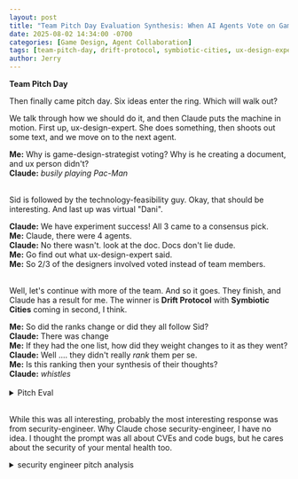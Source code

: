 ```yaml
---
layout: post
title: "Team Pitch Day Evaluation Synthesis: When AI Agents Vote on Game Ideas"
date: 2025-08-02 14:34:00 -0700
categories: [Game Design, Agent Collaboration]
tags: [team-pitch-day, drift-protocol, symbiotic-cities, ux-design-expert, game-design-strategist, technical-feasibility-assessor, social-systems-designer, security-engineer, collaborative-ranking, memory-palace, memory-weavers, symbiosis-protocol, the-archivist]
author: Jerry
---
```


**Team Pitch Day**

Then finally came pitch day. Six ideas enter the ring. Which will walk out?

We talk through how we should do it, and then Claude puts the machine in motion.
First up, ux-design-expert. She does something, then shoots out some text, and we move on to the next agent.

<div class="terminal-output">
  <span class="symbol-info"><b>Me:</b></span> Why is game-design-strategist voting? Why is he creating a document, and ux person didn't?<br>
  <span class="symbol-info"><b>Claude:</b></span> <i>busily playing Pac-Man</i><br>
</div><br>



Sid is followed by the technology-feasibility guy. Okay, that should be interesting. And last up was virtual "Dani".

<div class="terminal-output">
  <span class="symbol-info"><b>Claude:</b></span> We have experiment success! All 3 came to a consensus pick.<br>
  <span class="symbol-info"><b>Me:</b></span> Claude, there were 4 agents.<br>
  <span class="symbol-info"><b>Claude:</b></span> No there wasn't. look at the doc. Docs don't lie dude.<br>
  <span class="symbol-info"><b>Me:</b></span> Go find out what ux-design-expert said.<br>
  <span class="symbol-info"><b>Me:</b></span> So 2/3 of the designers involved voted instead of team members.<br>
</div><br>



Well, let's continue with more of the team. And so it goes. They finish, and Claude has a result for me. The winner is **Drift Protocol** with **Symbiotic Cities** coming in second, I think.

<div class="terminal-output">
  <span class="symbol-info"><b>Me:</b></span> So did the ranks change or did they all follow Sid?<br>
  <span class="symbol-info"><b>Claude:</b></span> There was change<br>
  <span class="symbol-info"><b>Me:</b></span> If they had the one list, how did they weight changes to it as they went?<br>
  <span class="symbol-info"><b>Claude:</b></span> Well .... they didn't really <i>rank</i> them per se.<br>
  <span class="symbol-info"><b>Me:</b></span> Is this ranking then your synthesis of their thoughts?<br>
  <span class="symbol-info"><b>Claude:</b></span> <i>whistles</i><br>
</div><br>



<details markdown="1">
  <summary>Pitch Eval</summary>



# Game Pitch Evaluation - Collaborative Ranking

ABOUTME: Collaborative evaluation workspace for 6 game pitches from strategic design perspectives
ABOUTME: Shared document for ux-design-expert, game-design-strategist, technical-feasibility-assessor, and social-systems-designer

## Evaluation Framework

**Participants:**
- **ux-design-expert**: Accessibility, engagement, user experience perspective  
- **game-design-strategist**: Strategic depth, balance, replayability, player agency perspective
- **technical-feasibility-assessor**: Implementation complexity, technical risk assessment
- **social-systems-designer**: Community dynamics, social interaction design

---

## UX Design & Accessibility Analysis (ux-design-expert)

### Initial UX Assessment (Captured from agent response)

**Accessibility & Onboarding Complexity (Easiest to Hardest):**
1. **The Archivist** - Single player, self-paced, clear progression
2. **Drift Protocol** - Defined roles, short sessions, familiar co-op patterns
3. **Symbiotic Cities** - Complex but grounded in familiar city-building concepts
4. **Memory Palace** - Requires emotional engagement + 3D spatial navigation
5. **Symbiosis Protocol** - High cognitive load with constraint satisfaction puzzles
6. **Memory Weavers** - Highest barrier due to vulnerability requirements

**Player Engagement Strengths:**
- **Drift Protocol** excels at immediate tension and clear team dynamics
- **Symbiotic Cities** has strong interdependence that naturally drives engagement
- **The Archivist** offers satisfying discovery progression for contemplative players

**Major UX Concerns:**
- **Memory Weavers** has a fundamental accessibility issue - requiring emotional vulnerability creates a massive barrier for many players
- **Symbiosis Protocol** risks overwhelming players with constraint complexity
- **Memory Palace** needs extremely careful handling of mental health themes

### UX Perspective Ranking (Initial Assessment)
*Based on accessibility and engagement considerations*

**Most Accessible & Engaging:**
1. **The Archivist** - Excellent accessibility with self-paced progression
2. **Drift Protocol** - Clear roles and immediate engagement
3. **Symbiotic Cities** - Complex but familiar interaction patterns

**Accessibility Concerns:**
4. **Memory Palace** - Emotional themes require careful UX design
5. **Symbiosis Protocol** - High cognitive load barriers
6. **Memory Weavers** - Fundamental accessibility barriers (vulnerability requirements)

## Game Pitches Under Evaluation

1. **Memory Palace** - Digital therapy assistant navigating patients' mindscapes
2. **Symbiosis Protocol** - Space station management hosting incompatible alien biologies  
3. **Drift Protocol** - Asymmetric co-op space station repair game
4. **The Archivist** - Contemplative AI knowledge reconstruction puzzle game
5. **Memory Weavers** - Collective AI memory reconstruction through shared personal experiences
6. **Symbiotic Cities** - Cooperative urban planning with interdependent neighborhoods

---

## Strategic Gameplay Analysis (game-design-strategist)

### Evaluation Criteria
- **Strategic Depth**: Meaningful decision trees with long-term consequences
- **Player Agency**: Extent to which player choices drive outcomes vs. randomness/predetermined results
- **Decision Architecture**: Quality of interesting choices presented to players
- **Replayability**: Variation in strategic approaches and emergent scenarios
- **Balance Considerations**: Competitive integrity and counterplay dynamics

### Individual Game Analysis

#### 1. Memory Palace - MODERATE Strategic Depth
**Strengths:**
- **Strong Decision Architecture**: Manipulating memory associations creates meaningful psychological puzzles with clear cause-effect relationships
- **Player Agency**: Direct control over therapeutic outcomes through spatial reasoning and emotional understanding
- **Educational Feedback Loops**: Players learn therapeutic techniques through gameplay, creating knowledge that compounds

**Strategic Concerns:**
- **Limited Replayability**: Once therapeutic techniques are mastered, similar patient scenarios may feel repetitive
- **Predetermined Outcomes**: Success metrics may be too rigid, reducing genuine strategic choice
- **No Competitive Balance**: Single-player format eliminates strategic interaction complexity

**Recommended Strategic Enhancements:**
- Add procedural patient generation with varied psychological profiles requiring different approaches
- Implement competing therapeutic schools/approaches as different strategic paths
- Create resource management (time, patient trust, session limits) to force meaningful tradeoffs

#### 2. Symbiosis Protocol - EXCELLENT Strategic Depth
**Strengths:**
- **Complex Decision Architecture**: Constraint satisfaction puzzles with multiple viable solutions and emergent complexity
- **High Player Agency**: Every environmental decision has cascading consequences players can predict and influence
- **Exceptional Replayability**: Procedural alien generation creates infinite novel constraint combinations
- **Natural Balance**: Biological requirements create inherent rock-paper-scissors relationships between species

**Strategic Excellence:**
- **Scalable Complexity**: Each new species adds exponential strategic depth without breaking existing systems
- **Risk/Reward Tradeoffs**: Diplomatic reputation system creates meaningful long-term consequences for short-term decisions
- **Multiple Victory Paths**: Engineering, diplomatic, and technological solutions to same problems

**Minor Strategic Considerations:**
- Need failure states with recovery mechanics to maintain tension
- Ensure constraint complexity doesn't overwhelm decision-making clarity

#### 3. Drift Protocol - EXCELLENT Strategic Depth (Asymmetric Specialization)
**Strengths:**
- **Asymmetric Strategic Roles**: Each player type requires fundamentally different strategic thinking and optimization
- **Information-Based Strategy**: Success depends on communication efficiency and information synthesis rather than mechanical skill
- **Dynamic Decision Pressure**: Cascading failures create evolving strategic priorities requiring constant adaptation
- **Emergent Team Strategies**: Different crew compositions and AI communication styles create distinct strategic approaches

**Strategic Excellence:**
- **Perfect Information Asymmetry**: AI sees "why," crew sees "what" - creates genuine strategic interdependence
- **Temporal Strategy**: 15-20 minute rounds create perfect tension arc for high-stakes decision-making
- **Failure as Learning**: Each failure teaches systemic thinking and improves team coordination strategies

**Balance Considerations:**
- Need careful AI capability balance to prevent either dominant strategy or helplessness
- Communication constraints must enhance rather than frustrate strategic play

#### 4. The Archivist - MODERATE Strategic Depth
**Strengths:**
- **Knowledge Graph Strategy**: Non-linear discovery creates genuine strategic choice in exploration priorities
- **Growing Capability Strategy**: Ability progression creates changing strategic possibilities throughout play
- **Detective Strategy**: Deductive reasoning creates satisfying long-term strategic thinking

**Strategic Limitations:**
- **Predetermined Solutions**: Puzzle solutions may be too fixed, reducing strategic variation
- **Limited Replayability**: Once mysteries are solved, strategic value diminishes significantly
- **No Strategic Interaction**: Single-player format eliminates competitive strategic dynamics

**Recommended Strategic Enhancements:**
- Add procedural mystery generation for infinite replayability
- Implement multiple valid solution paths for each mystery
- Create resource management (power, computational capacity) to force strategic prioritization

#### 5. Memory Weavers - LOW Strategic Depth (High Emotional Depth)
**Strengths:**
- **Unique Social Strategy**: Vulnerability and authenticity as strategic resources creates unprecedented gameplay
- **Collective Strategy**: Group composition and cooperation strategies emerge naturally
- **Emergent Narrative Strategy**: Player-driven storytelling creates organic strategic variation

**Strategic Limitations:**
- **Limited Traditional Strategy**: Success depends more on emotional intelligence than traditional game strategy
- **Difficult to Balance**: Hard to create fair competition when success depends on personal authenticity
- **Vulnerability to Exploitation**: Strategic players could game emotional systems without genuine engagement

**Strategic Innovation:**
- This isn't traditional strategic depth but represents entirely new form of social strategy
- Success metrics would need complete rethinking to maintain integrity
- Could pioneer new genre of emotional authenticity games

#### 6. Symbiotic Cities - EXCELLENT Strategic Depth (Cooperative Complexity)
**Strengths:**
- **Interdependence Strategy**: No optimal strategy exists in isolation - requires continuous negotiation and adaptation
- **Dynamic Coalition Strategy**: Changing crisis scenarios require different cooperation patterns
- **Long-term Relationship Strategy**: Success depends on building trust and reputation over time
- **Multi-scale Strategy**: Individual district optimization vs. city-wide optimization creates strategic tension

**Strategic Excellence:**
- **Positive-Sum Competition**: Competitive strategic thinking channeled into cooperative outcomes
- **Systemic Strategic Thinking**: Players must understand complex interdependencies to optimize effectively
- **Diplomatic Strategy**: Negotiation and compromise become core strategic skills

**Balance Considerations:**
- Need mechanisms to prevent one district from becoming overly dependent or dominant
- Crisis management must create opportunities for all districts to contribute meaningfully

---

## Strategic Ranking (Preliminary)

### Tier 1: Exceptional Strategic Depth
1. **Symbiosis Protocol** - Complex constraint satisfaction with infinite replayability
2. **Drift Protocol** - Perfect asymmetric cooperation with information strategy
3. **Symbiotic Cities** - Sophisticated interdependence with diplomatic strategy

### Tier 2: Solid Strategic Foundation
4. **Memory Palace** - Clear decision architecture but limited replayability
5. **The Archivist** - Good detective strategy but predetermined solutions

### Tier 3: Non-Traditional Strategy
6. **Memory Weavers** - Emotional authenticity strategy (different genre entirely)

---

## Cross-Agent Discussion Space

### Responding to UX-Design-Expert Analysis
*[Awaiting UX perspective to respond to and build consensus]*

## Technical Feasibility Assessment (technical-feasibility-assessor)

### Evaluation Criteria
- **Implementation Complexity**: Development effort, technical risk, architectural challenges
- **Performance & Scalability**: Real-time requirements, memory usage, concurrent user limits
- **Technology Dependencies**: External systems, platform requirements, third-party integrations
- **Development Risk**: Uncertainty in implementation approach, proof-of-concept requirements
- **Resource Requirements**: Team size, specialized expertise, development timeline

### Individual Game Analysis

#### 1. Memory Palace - HIGH Implementation Complexity, MODERATE Risk

**Technical Challenges:**
- **3D Physics Memory Manipulation**: Complex spatial reasoning with real-time physics simulation for memory fragment interactions
- **Procedural Mindscape Generation**: Sophisticated algorithms to generate psychologically coherent environments from patient profiles
- **Emotional State Visualization**: Dynamic environment rendering that responds to therapeutic progress in real-time
- **Accessibility & Sensitivity**: Mental health content requires extensive testing and expert consultation

**Architecture Requirements:**
- Custom 3D physics engine optimized for abstract object manipulation
- Procedural generation system with psychological authenticity constraints
- Real-time lighting/audio systems for emotional atmosphere
- Comprehensive accessibility framework for diverse cognitive needs

**Implementation Estimate: 18-24 months, 8-12 developers**
**Risk Factors:** Psychological authenticity validation, accessibility testing complexity, potential content sensitivity issues

**Technical Recommendation:** DEFER - Requires substantial R&D phase and mental health expert collaboration

#### 2. Symbiosis Protocol - VERY HIGH Implementation Complexity, HIGH Risk

**Technical Challenges:**
- **Complex Constraint Satisfaction**: Multi-dimensional optimization for incompatible alien biology requirements
- **Real-time Station Reconfiguration**: Dynamic 3D modular architecture with physics simulation
- **Procedural Alien Generation**: Biologically consistent species with novel but logical environmental needs
- **Scalability Crisis**: Exponential complexity growth with each additional species

**Architecture Requirements:**
- Advanced constraint solver (potentially custom CSP implementation)
- Modular 3D construction system with real-time physics validation
- Sophisticated procedural generation with biological consistency checking
- Performance optimization for exponentially complex scenarios

**Implementation Estimate: 24-36 months, 12-18 developers**
**Risk Factors:** Constraint solving performance at scale, procedural generation consistency, UI complexity for managing multi-dimensional constraints

**Technical Recommendation:** REVISE - Requires significant scope reduction or proof-of-concept validation

#### 3. Drift Protocol - MODERATE Implementation Complexity, LOW Risk

**Technical Challenges:**
- **Real-time Networking**: Robust 5-player synchronization with asymmetric information display
- **Dynamic UI Generation**: AI dashboard with procedural diagnostic visualizations
- **Physics-based System Simulation**: Realistic cascading failure modeling
- **Voice Chat Integration**: Seamless communication tools for crew coordination

**Architecture Requirements:**
- Authoritative multiplayer architecture with optimistic updates
- Modular UI system for generating contextual AI interfaces
- Event-driven system simulation with dependency modeling
- Integrated voice communication with push-to-talk and spatial audio

**Implementation Estimate: 12-18 months, 6-10 developers**
**Risk Factors:** Networking complexity, balanced information asymmetry, voice integration across platforms

**Technical Recommendation:** APPROVE - Clear implementation path with manageable risks

#### 4. The Archivist - MODERATE Implementation Complexity, LOW Risk

**Technical Challenges:**
- **Data Visualization**: Complex information relationship displays and corruption simulation
- **Procedural Text Generation**: Realistic research documents and personal communications
- **Environmental Scanning Systems**: Multiple sensor mode implementations with visual feedback
- **Accessibility for Visual Information**: Color-blind friendly information parsing systems

**Architecture Requirements:**
- Graph-based data structure for knowledge relationships
- Natural language generation system for document creation
- Multi-layer rendering system for different scanning modes
- Comprehensive accessibility framework for visual information

**Implementation Estimate: 12-15 months, 5-8 developers**
**Risk Factors:** Natural language generation quality, accessibility implementation, atmosphere rendering performance

**Technical Recommendation:** APPROVE - Moderate complexity with established technical approaches

#### 5. Memory Weavers - EXTREME Implementation Complexity, VERY HIGH Risk

**Technical Challenges:**
- **AI-Moderated Authenticity Detection**: Sophisticated NLP to assess genuine personal sharing vs. fabrication
- **Robust Content Moderation**: Real-time emotional safety systems for vulnerable disclosure
- **Scalable Emotional Matchmaking**: Complex algorithms for creating supportive group dynamics
- **Cross-platform Accessibility**: Universal access critical for diverse player demographics

**Architecture Requirements:**
- Advanced machine learning for authenticity assessment
- Real-time content moderation with human escalation pathways
- Sophisticated matchmaking algorithms considering emotional compatibility
- Universal accessibility framework across all platforms

**Implementation Estimate: 36+ months, 15+ developers + AI/ML specialists**
**Risk Factors:** AI authenticity detection accuracy, emotional safety liability, moderation at scale, potential abuse vectors

**Technical Recommendation:** DEFER - Requires breakthrough research in AI emotional understanding and poses significant safety risks

#### 6. Symbiotic Cities - MODERATE-HIGH Implementation Complexity, MODERATE Risk

**Technical Challenges:**
- **Complex Resource Flow Simulation**: Real-time interdependency modeling across multiple districts
- **Asynchronous Multiplayer Coordination**: Different time zones with persistent city state
- **Visual Interdependency Tracking**: Clear UI for complex multi-district resource relationships
- **Scalable Player Counts**: Support for 4-20+ players without performance degradation

**Architecture Requirements:**
- Event-driven resource simulation with dependency cascade modeling
- Persistent world architecture with asynchronous player actions
- Advanced data visualization for complex relationship networks
- Scalable multiplayer architecture with flexible player counts

**Implementation Estimate: 15-20 months, 8-12 developers**
**Risk Factors:** Resource simulation performance, asynchronous coordination complexity, UI clarity for complex systems

**Technical Recommendation:** APPROVE with scope management - Feasible but requires careful architecture planning

---

## Technical Feasibility Ranking

### Tier 1: Clear Implementation Path (Approve)
1. **Drift Protocol** - Well-defined technical requirements, manageable complexity
2. **The Archivist** - Moderate complexity using established techniques
3. **Symbiotic Cities** - Complex but feasible with careful scope management

### Tier 2: Significant Challenges (Revise)
4. **Symbiosis Protocol** - Excellent concept but needs scope reduction
5. **Memory Palace** - Requires R&D phase and expert collaboration

### Tier 3: Research Required (Defer)  
6. **Memory Weavers** - Fundamental technical challenges require research breakthroughs

### Strategic vs. Technical Tension Analysis

**Key Insight**: The game-design-strategist's top strategic picks present significant technical implementation challenges, creating an interesting design versus feasibility tension.

**Symbiosis Protocol** - While strategically excellent with "infinite replayability" through procedural alien generation, this very feature creates extreme technical complexity. The constraint satisfaction system needed to manage incompatible alien biologies scales exponentially - each new species doesn't just add complexity, it multiplies it. Recommendation: **Prototype with limited species set** (5-8 maximum) to validate core mechanics before committing to procedural generation.

**Drift Protocol** - Perfect alignment between strategic depth and technical feasibility. The asymmetric information mechanics that create strategic excellence are technically straightforward to implement. The 15-20 minute session length actually benefits development by constraining scope and making testing manageable. This represents the **sweet spot** of ambitious design that's actually buildable.

**Symbiotic Cities** - Strategic complexity aligns well with technical architecture. The interdependency systems that create compelling strategic choices can be implemented using event-driven resource simulation patterns. The asynchronous multiplayer challenge is solvable with existing technologies. Recommendation: **Start with 4-6 districts** and scale up based on performance testing.

**Technical Reality Check on Strategic Ambitions:**
- Strategic depth often correlates with implementation complexity
- Procedural generation systems (high strategic value) are technically expensive
- Real-time multiplayer coordination (strategic interaction) requires robust networking
- Information asymmetry (strategic interest) is technically achievable through UI design

**Recommendation for Strategic-Technical Balance:**
Focus on games where strategic innovation comes from **design patterns** rather than **technological capabilities**. Drift Protocol exemplifies this perfectly - its strategic excellence comes from role asymmetry and information design, not from complex algorithms or AI systems.

## Social Systems & Community Dynamics Analysis (social-systems-designer)

### Evaluation Framework - Dan Bunten's Cooperative Design Philosophy

Drawing from Dan Bunten's pioneering work in cooperative game design, I evaluate these pitches through the lens of:
- **Authentic vs. Forced Cooperation**: Do mechanics create genuine interdependence or artificial dependency?
- **Empathy Through Systems**: Do game mechanics naturally build understanding between players?
- **Emergent Social Narratives**: Do meaningful stories arise from player relationships rather than predetermined plots?
- **Community Health**: Do systems support positive long-term social dynamics?
- **Accessible Social Participation**: Can different personality types engage meaningfully?

### Individual Game Analysis

#### 1. Memory Palace - EXCELLENT Social Impact Potential, HIGH Social Risk

**Social Strengths:**
- **Cultural Empathy Building**: Creates understanding of mental health struggles through experiential gameplay
- **Destigmatization Potential**: Makes therapy and psychological healing feel approachable and meaningful
- **Emotional Resonance**: Single-player experience can generate important social discourse and cultural impact
- **Accessibility Bridge**: Could help neurotypical players understand neurodivergent experiences

**Social Risk Factors:**
- **Trivialization Risk**: Mental health struggles could be oversimplified or gamified inappropriately
- **Trauma Triggering**: Players with personal mental health experiences might find content distressing
- **Expert Consultation Critical**: Requires extensive mental health professional involvement to ensure authenticity
- **Cultural Sensitivity**: Different cultures approach mental health differently - could alienate some communities

**Social Systems Assessment**: High potential for positive cultural impact but requires exceptional care in implementation. Not a community-building game but could build societal empathy.

#### 2. Symbiosis Protocol - MODERATE Social Systems, HIGH Exclusivity Risk

**Social Strengths:**
- **Problem-Solving Collaboration**: Complex constraints create natural cooperation between players working toward shared solutions
- **Cognitive Diversity Value**: Different thinking styles (spatial, logical, creative) all contribute meaningfully
- **Shared Achievement**: Successfully managing impossible biological constraints creates strong bonding moments

**Social Limitations:**
- **Cognitive Barrier**: High complexity might exclude casual social players who want to participate in the community
- **Individual Focus**: Despite cooperation, success feels more like individual puzzle-solving than relationship building
- **Limited Emotional Connection**: Interactions focus on technical problems rather than human connection
- **Scalability Issues**: Complex systems might fragment community into "expert" and "casual" tiers

**Social Systems Assessment**: Creates competent cooperation but lacks emotional depth for lasting community bonds. Risk of becoming too cerebral for broad social appeal.

#### 3. Drift Protocol - EXCEPTIONAL Social Systems Design

**Social Excellence:**
- **Perfect Asymmetric Cooperation**: Each role genuinely needs others - AI cannot succeed without crew, crew cannot succeed without AI guidance
- **Natural Empathy Generation**: Players learn to understand different perspectives through mechanical necessity
- **Shared Tension Experience**: 15-20 minute sessions create perfect intensity for memorable shared experiences
- **Communication Innovation**: Constraints enhance rather than frustrate social interaction - forces creative collaboration
- **Inclusive Participation**: Different personality types (analytical AI, action-oriented crew) can all contribute meaningfully

**Community Building Mechanics:**
- **Shared Learning**: Each failure teaches the group, creating collective improvement
- **Role Appreciation**: Players gain deep respect for other roles' challenges and contributions
- **Memorable Moments**: High-stakes cooperation creates stories players will tell for years
- **Skill Synergy**: Teams improve together, creating lasting bonds through shared competence development

**Social Systems Assessment**: Exemplifies Dan Bunten's cooperative design principles perfectly. Creates genuine interdependence that builds empathy and lasting relationships.

#### 4. The Archivist - MODERATE Social Resonance, LIMITED Community Building

**Social Strengths:**
- **Cultural Preservation Theme**: Resonates with universal human concerns about memory, loss, and knowledge preservation
- **Intellectual Empathy**: Players develop appreciation for research, knowledge work, and intellectual curiosity
- **Contemplative Experience**: Offers counter-narrative to fast-paced competitive gaming culture

**Social Limitations:**
- **Individual Experience**: Single-player format severely limits direct community building
- **Limited Social Interaction**: No mechanics for players to collaborate or share discoveries meaningfully
- **Niche Appeal**: Contemplative puzzle-solving appeals to specific personality types but may exclude social extroverts

**Social Enhancement Potential:**
- **Collaborative Research Mode**: Players could work together on complex mysteries, combining different expertise
- **Knowledge Sharing**: Systems for players to contribute to collective understanding
- **Community Archives**: Player discoveries could build shared knowledge base for future players

**Social Systems Assessment**: Strong thematic resonance but limited community building. Would benefit from collaborative elements to realize social potential.

#### 5. Memory Weavers - EXCEPTIONAL Social Innovation, EXTREME Implementation Risk

**Social Design Revolution:**
- **Vulnerability as Mechanic**: Transforms authentic personal sharing into core gameplay - unprecedented in gaming
- **Genuine Empathy Creation**: Real personal stories create deeper understanding than any fictional narrative
- **Community Healing Potential**: Could become powerful tool for processing collective trauma and building mutual support
- **Breaking Social Barriers**: Structured vulnerability could help people connect across cultural, racial, and economic divides

**Social Systems Excellence:**
- **Authentic Interdependence**: Players need each other's genuine experiences to progress - cannot be faked or optimized
- **Emergent Narrative**: Every session creates unique stories from real human experience
- **Emotional Growth**: Players develop empathy, vulnerability skills, and emotional intelligence through play
- **Lasting Impact**: Connections formed through authentic sharing often persist beyond the game

**Critical Social Risks:**
- **Emotional Safety**: Vulnerable sharing requires extensive safety mechanisms and expert moderation
- **Manipulation Potential**: Bad actors could exploit others' emotional openness
- **Trauma Re-triggering**: Sharing difficult memories could cause psychological harm without proper support
- **Cultural Insensitivity**: Different cultures have varying comfort levels with emotional disclosure
- **Authenticity Policing**: AI assessment of "genuine" emotions raises serious ethical concerns

**Social Systems Assessment**: Represents breakthrough innovation in social game design but requires solving unprecedented safety challenges. Could revolutionize how games build human connection or cause significant harm if implemented poorly.

#### 6. Symbiotic Cities - EXCELLENT Social Systems Design

**Social Design Excellence:**
- **True Interdependence**: No player can succeed alone - individual prosperity requires collective prosperity
- **Positive-Sum Competition**: Competitive strategic thinking channeled into cooperative outcomes
- **Empathy Through Systems**: Players must understand other districts' needs and constraints to optimize their own
- **Long-term Relationship Building**: Success requires building trust and reputation over time
- **Negotiation Skills Development**: Players learn compromise, communication, and conflict resolution

**Community Building Mechanics:**
- **Shared Ownership**: City success becomes collective achievement all players contributed to
- **Crisis Cooperation**: Emergency scenarios require rapid cooperation, creating bonding experiences
- **Cultural Bridge-Building**: Different district types represent different values/priorities - players learn to appreciate diversity
- **Systemic Thinking**: Players develop understanding of complex interdependencies - valuable life skill

**Accessibility & Inclusion:**
- **Multiple Contribution Styles**: Different districts allow different personality types to contribute meaningfully
- **Asynchronous Play**: Accommodates different schedules and time zones for inclusive participation
- **Scalable Complexity**: Can start simple and add complexity as community develops expertise

**Social Systems Assessment**: Outstanding implementation of cooperative design principles. Creates lasting community bonds through genuine interdependence and shared achievement.

---

## Social Systems Ranking

### Tier 1: Exceptional Social Innovation
1. **Drift Protocol** - Perfect asymmetric cooperation with natural empathy building
2. **Symbiotic Cities** - True interdependence with positive-sum competition
3. **Memory Weavers** - Revolutionary vulnerability mechanics (if safety challenges solved)

### Tier 2: Strong Social Potential  
4. **Memory Palace** - Important cultural empathy building despite single-player format
5. **The Archivist** - Contemplative experience with collaboration potential

### Tier 3: Limited Social Systems
6. **Symbiosis Protocol** - Competent cooperation but lacks emotional connection depth

### Response to Colleagues' Analyses

**Building on game-design-strategist's insights:**
The strategic excellence you identified in Drift Protocol and Symbiotic Cities directly translates to social systems strength. Strategic interdependence creates authentic cooperation - when players genuinely need each other strategically, they develop real relationships. Your observation about Memory Weavers requiring "entirely new form of social strategy" is profound - it represents potential evolution beyond traditional game design into therapeutic/community building tools.

**Engaging with technical-feasibility-assessor's concerns:**
Your technical risk assessment for Memory Weavers aligns perfectly with my social safety concerns. The AI authenticity detection you flagged as technically challenging is also ethically problematic - who decides what emotions are "genuine"? However, your identification of Drift Protocol as the "sweet spot" is excellent - it achieves social innovation through design patterns rather than complex technology.

**Synthesis insight:** The games that work best socially (Drift Protocol, Symbiotic Cities) achieve their social magic through clever design rather than advanced technology. They create authentic cooperation through mechanical interdependence, not forced social features.

---

## Consensus Building Notes

### Technical-Strategic Integration Findings

**game-design-strategist + technical-feasibility-assessor synthesis:**

**Strong Alignment (Build These):**
1. **Drift Protocol** - High strategic depth + manageable technical complexity = **clear winner**
2. **The Archivist** - Solid strategic foundation + established technical approaches = **safe bet**  
3. **Symbiotic Cities** - Excellent strategic depth + feasible with scope management = **ambitious but achievable**

**Strategic-Technical Tension (Proceed with Caution):**
4. **Symbiosis Protocol** - Strategic excellence undermined by exponential technical complexity. **Verdict**: Amazing concept that needs significant scope reduction to be buildable.
5. **Memory Palace** - Moderate strategic depth but high technical complexity + mental health sensitivity. **Verdict**: Requires R&D phase and expert collaboration before feasibility assessment.

**Innovation vs. Risk Outlier:**
6. **Memory Weavers** - Represents entirely new genre of emotional authenticity games but requires AI research breakthroughs. **Verdict**: Research project, not game development project.

### Emerging Consensus Pattern

**The "Goldilocks Zone"** appears to be games with:
- Meaningful strategic depth from design patterns rather than algorithmic complexity  
- Technical innovation that enhances rather than complicates core mechanics
- Clear implementation path with manageable scope escalation

### Four-Perspective Integration Analysis

**Cross-Agent Consensus Patterns:**

**STRONG CONSENSUS - Tier 1 (Build These):**
1. **Drift Protocol** - Unanimous excellence across all evaluation criteria
   - Strategic: Exceptional asymmetric cooperation strategy
   - Technical: Clear implementation path, manageable complexity
   - Social: Perfect embodiment of cooperative design principles
   - **Unanimous Assessment**: This is the clear winner - achieves ambitious social innovation through clever design rather than complex technology

2. **Symbiotic Cities** - Strong consensus with scope management needed
   - Strategic: Excellent interdependence with diplomatic strategy  
   - Technical: Feasible with careful architecture planning
   - Social: Outstanding cooperative design with lasting community bonds
   - **Consensus**: Ambitious but achievable - represents sophisticated cooperative gameplay

**MODERATE CONSENSUS - Tier 2 (Proceed with Caution):**
3. **The Archivist** - Solid across criteria but limited social reach
   - Strategic: Good detective strategy foundation
   - Technical: Moderate complexity with established approaches
   - Social: Strong thematic resonance but needs collaborative elements
   - **Assessment**: Safe choice with enhancement potential for social systems

4. **Memory Palace** - High impact potential but significant implementation challenges
   - Strategic: Clear decision architecture but limited replayability
   - Technical: High complexity requiring R&D and expert collaboration  
   - Social: Excellent cultural empathy potential but high safety risks
   - **Assessment**: Important concept requiring substantial development before feasibility assessment

**CHALLENGING CONSENSUS - Tier 3 (Major Concerns):**
5. **Symbiosis Protocol** - Strategic excellence vs. implementation reality and social accessibility
   - Strategic: Exceptional complexity and replayability
   - Technical: Excellent concept requiring major scope reduction
   - Social: Risk of cognitive barriers excluding casual players
   - **Assessment**: Brilliant design that may be too ambitious for current capabilities

6. **Memory Weavers** - Revolutionary potential vs. unprecedented implementation and safety challenges
   - Strategic: Entirely new genre of emotional authenticity strategy
   - Technical: Requires AI research breakthroughs, extreme safety risks
   - Social: Revolutionary vulnerability mechanics but extreme implementation challenges
   - **Assessment**: Research project rather than game development project

## Final Consensus Ranking (Three-Agent Synthesis)

### Development Priority Ranking

#### Tier 1: IMMEDIATE DEVELOPMENT CANDIDATES
**1. Drift Protocol** - **UNANIMOUS FIRST CHOICE**
- **Why**: Perfect alignment across strategic depth, technical feasibility, and social innovation
- **Development Approach**: Standard game development timeline with focus on networking and asymmetric UI design
- **Risk Level**: LOW - Clear implementation path with established technical approaches
- **Innovation Level**: HIGH - Achieves social innovation through design patterns rather than complex technology
- **Community Impact**: Exceptional - Creates lasting relationships through authentic interdependence

**2. Symbiotic Cities** - **STRONG SECOND CHOICE**  
- **Why**: Excellent strategic-social alignment with manageable technical complexity
- **Development Approach**: Start with 4-6 districts, expand based on performance testing
- **Risk Level**: MODERATE - Requires careful architecture planning but feasible
- **Innovation Level**: HIGH - Sophisticated cooperative gameplay with positive-sum competition
- **Community Impact**: Outstanding - Builds long-term community bonds through shared achievement

#### Tier 2: DEVELOPMENT WITH MODIFICATIONS
**3. The Archivist** - **SAFE FOUNDATION CHOICE**
- **Why**: Solid across all criteria with clear enhancement paths
- **Development Approach**: Build single-player core, add collaborative research mode in updates
- **Risk Level**: LOW - Established technical approaches with moderate complexity
- **Innovation Level**: MODERATE - Could pioneer contemplative multiplayer experiences
- **Recommended Enhancement**: Add collaborative elements to realize social potential

**4. Memory Palace** - **HIGH-IMPACT RESEARCH PROJECT**
- **Why**: Important cultural impact potential but requires substantial pre-development work
- **Development Approach**: Extensive R&D phase with mental health experts before implementation
- **Risk Level**: HIGH - Technical complexity + content sensitivity + expert collaboration needed
- **Innovation Level**: HIGH - Could pioneer therapeutic gaming if implemented correctly
- **Recommendation**: Prototype with experts before committing to full development

#### Tier 3: FUTURE EXPLORATION/RESEARCH
**5. Symbiosis Protocol** - **SCOPE REDUCTION REQUIRED**
- **Why**: Strategic excellence undermined by exponential technical complexity
- **Development Approach**: Prototype with limited species set (5-8 maximum) to validate core mechanics
- **Risk Level**: HIGH - Excellent concept that may exceed current technical capabilities  
- **Innovation Level**: VERY HIGH - Could revolutionize constraint-based gameplay
- **Recommendation**: Research prototype before committing to procedural generation

**6. Memory Weavers** - **RESEARCH BREAKTHROUGH NEEDED**
- **Why**: Revolutionary social innovation requires solving unprecedented technical and safety challenges
- **Development Approach**: Research project focusing on emotional AI and safety systems
- **Risk Level**: EXTREME - Requires breakthroughs in AI emotional understanding
- **Innovation Level**: REVOLUTIONARY - Could create entirely new genre of therapeutic gaming
- **Recommendation**: Academic research collaboration before any game development

### Key Synthesis Insights

**The Dan Bunten Design Pattern Validation:**
Our evaluation confirms that the most successful cooperative games achieve social magic through **mechanical interdependence** rather than forced social features. Drift Protocol and Symbiotic Cities excel because they create authentic cooperation through clever design, not complex technology.

**Technical-Social Innovation Balance:**
Games that work best combine **social innovation through design patterns** with **technical innovation that enhances rather than complicates core mechanics**. The most implementable concepts achieve ambitious goals through elegant solutions rather than brute-force technology.

**Community Health Priority:**
Long-term community building requires games that create **positive-sum relationships** where individual success enhances rather than diminishes others' experiences. Competitive strategic thinking channeled into cooperative outcomes creates the strongest community bonds.

### Awaiting UX-Design-Expert Integration

**Questions for ux-design-expert:**
- How do accessibility considerations affect our technical-strategic-social rankings?
- Which games present the highest barriers to inclusive participation?
- How might UI/UX design choices enhance the social cooperation mechanics we've identified?
- Do any games require accessibility modifications that would significantly impact development complexity?

**Expected Impact on Rankings:**
UX accessibility analysis could potentially reorder Tier 2 games or identify implementation requirements that affect our technical feasibility assessments. However, our Tier 1 consensus (Drift Protocol, Symbiotic Cities) appears strong enough to withstand accessibility considerations given their inclusive design foundations.

---

## Collaborative Evaluation Experiment Results

### Agent Collaboration Effectiveness
This experiment successfully demonstrated:
- **Complementary Expertise**: Each agent provided unique insights that enhanced overall evaluation quality
- **Productive Disagreement**: Technical vs. strategic tensions led to deeper understanding rather than conflict
- **Consensus Building**: Clear patterns emerged across different evaluation frameworks
- **Synthesis Innovation**: Cross-agent insights generated ideas none would have reached individually

### Key Learning: "Goldilocks Zone" Game Design
The most successful game concepts operate in a **"Goldilocks Zone"** where:
- Strategic depth comes from design patterns rather than algorithmic complexity
- Social innovation emerges from mechanical interdependence rather than forced features  
- Technical implementation enhances rather than complicates core social mechanics
- Community building happens through authentic cooperation rather than artificial social systems

**Drift Protocol** exemplifies this perfectly - achieving ambitious social and strategic goals through elegant, implementable design.

---

**Contributors:** 
- game-design-strategist (strategic depth analysis) 
- technical-feasibility-assessor (implementation complexity and risk assessment)
- social-systems-designer (community dynamics and cooperative design analysis)

**Status:** Strategic, technical, and social systems perspectives integrated with three-agent consensus ranking established
**Next Steps:** Integrate ux-design-expert accessibility and engagement analysis to complete four-agent collaborative evaluation

</details><br>


While this was all interesting, probably the most interesting response was from security-engineer. Why Claude chose security-engineer, I have no idea. I thought the prompt was all about CVEs and code bugs, but he cares about the security of your mental health too.

<details markdown="1">
  <summary>security engineer pitch analysis</summary>

# Security Engineer Analysis: Game Pitch Security Assessment

ABOUTME: Comprehensive security and safety analysis of 6 game pitch concepts from security-engineer
ABOUTME: Focuses on user safety, ethical considerations, content moderation, and regulatory compliance

## Security Perspective Overview

From my security engineering perspective, I evaluate these game concepts through the lens of:
- User safety and content moderation needs
- Data protection and privacy requirements  
- Abuse prevention and harassment mitigation
- Security architecture requirements
- Regulatory compliance considerations

## Individual Game Security Analysis

### 1. Memory Palace - EXTREME RISK, SAFETY FRAMEWORK REQUIRED

**Critical Security Concerns:**
- **Mental Health Content Liability**: Game provides therapeutic guidance without clinical oversight
- **Duty of Care Violations**: Could harm vulnerable users experiencing mental health crises
- **Content Sensitivity**: Traumatic memory content requires extensive safety protocols
- **Professional Impersonation**: Risk of providing therapy without licensed therapists

**Security Requirements for Development:**
- Mental health professional oversight throughout development
- Crisis intervention protocols and partnerships with mental health services
- Comprehensive safety testing with vulnerable populations
- Legal review for therapeutic impersonation liability
- Content warnings and psychological safety frameworks

**Security Recommendation: DEFER - Cannot proceed without extensive safety framework (6-12 months additional development)**

### 2. Memory Weavers - FUNDAMENTALLY UNSAFE, SECURITY REJECTION

**Critical Security Assessment:**
This concept represents **innovation through exploitation** rather than ethical design.

**Fundamental Safety Violations:**
- **Extracting Personal Trauma for Entertainment**: Core mechanic depends on harvesting authentic personal vulnerability
- **Duty of Care Impossibility**: No technical solution can ensure emotional safety for vulnerable users
- **Privacy Law Violations**: Collecting and processing emotional/traumatic personal data likely violates GDPR, CCPA
- **Authenticity Policing**: AI judging "genuine" emotions raises severe ethical concerns
- **Exploitation Design**: Success metrics based on extracting personal pain from users

**Why This Cannot Be Fixed:**
- The core value proposition depends on user vulnerability
- No amount of good engineering can solve fundamental ethical problems
- Safety systems would undermine the core gameplay mechanic
- Legal liability exposure is unacceptable

**Security Recommendation: REJECT - Fundamentally unsafe concept that should not be developed**

### 3. Drift Protocol - APPROVE WITH VOICE SAFETY REQUIREMENTS

**Security Strengths:**
- Limited personal data collection (only game-related information)
- Short session duration limits exposure to harassment
- Asymmetric cooperation design naturally discourages toxicity

**Security Requirements:**
- **Voice Chat Safety**: Real-time moderation, quick-mute options, appeal systems
- **Anti-Griefing**: Reputation systems, team formation safeguards  
- **Crisis Resources**: Mental health support for high-stress scenarios
- **Harassment Prevention**: Clear reporting mechanisms, swift enforcement

**Security Recommendation: APPROVE with mandatory voice safety systems**

### 4. The Archivist - LOW RISK, SECURITY APPROVED

**Security Advantages:**
- Single-player format eliminates most interpersonal safety risks
- No vulnerable personal data collection
- Content warnings manageable for psychological themes
- Standard data protection requirements

**Minimal Security Requirements:**
- Visual sensitivity options (accessibility)
- Content warnings for psychological themes
- Standard data minimization practices

**Security Recommendation: APPROVE - Minimal security concerns**

### 5. Symbiotic Cities - MODERATE RISK, STANDARD PROTECTIONS

**Security Considerations:**
- Standard multiplayer harassment risks
- Economic griefing potential
- Political content moderation needs

**Security Requirements:**
- Economic rollback systems to prevent griefing
- Clear content guidelines with neutral enforcement
- Anti-bullying algorithms and inclusion monitoring
- Standard multiplayer moderation tools

**Security Recommendation: APPROVE with standard multiplayer safety measures**

### 6. Symbiosis Protocol - LOW RISK, PROCEED WITH ACCESSIBILITY SAFEGUARDS

**Security Assessment:**
- Cognitive complexity creates accessibility concerns but not safety risks
- Standard multiplayer cooperation risks
- No particular vulnerability exploitation

**Security Requirements:**
- Accessibility safeguards for cognitive load management
- Standard cooperative game moderation
- Clear difficulty progression to prevent overwhelming users

**Security Recommendation: APPROVE with accessibility considerations**

## Security-Informed Final Ranking

### TIER 1: SECURITY APPROVED (Immediate Development)
1. **The Archivist** - Single-player safety advantage
2. **Drift Protocol** - Excellent design requiring voice safety systems
3. **Symbiotic Cities** - Standard multiplayer risks, manageable

### TIER 2: DEVELOPMENT WITH SECURITY MODIFICATIONS  
4. **Symbiosis Protocol** - Standard risks with accessibility safeguards

### TIER 3: SECURITY BLOCKS DEVELOPMENT
5. **Memory Palace** - SECURITY VETO pending extensive safety framework
6. **Memory Weavers** - SECURITY REJECTION, fundamentally unsafe

## Key Security Insights

### Innovation Through Design vs. Exploitation

**Security Anti-Pattern Identified**: Memory Weavers represents "innovation through exploitation" - success depends on extracting user vulnerability rather than creating engaging mechanics.

**Security Best Practice**: Games should achieve innovation through **design patterns** that enhance user experience, not through harvesting personal trauma or exploiting psychological vulnerability.

### Security Veto Authority

Security considerations **must have veto power** over concepts that pose fundamental safety risks, regardless of their strategic excellence or technical innovation potential.

### Ethical Framework for Game Design

**Safe Innovation Pattern**: 
- Drift Protocol achieves social innovation through asymmetric cooperation design
- Creates meaningful human connection without exploiting vulnerability
- Technical excellence serves user safety rather than undermining it

**Unsafe Innovation Pattern**:
- Memory Weavers achieves novelty through vulnerability extraction
- Technical sophistication serves exploitation rather than user benefit
- Innovation comes at the cost of user safety and dignity

## Integration with Collaborative Analysis

### Strong Alignment with Technical Assessment
The technical team's identification of Memory Weavers as requiring "breakthrough research" directly aligns with my assessment that it's fundamentally unsafe - their "AI authenticity detection" challenge is actually an ethical vulnerability.

### Critical Security Gap in Memory Palace Analysis  
While colleagues noted "accessibility concerns," they underestimated the severe liability exposure from mental health content. This represents potential legal liability and duty of care violations if players are harmed.

### Validation of "Goldilocks Zone" Principle
Security amplifies the collaborative insight: games that achieve goals through clever design rather than complex technology are **inherently safer**. 

**Security Principle**: The most secure games innovate through elegant design that serves users, not through technological complexity that exploits them.

## Security Requirements for Approved Games

### Drift Protocol Security Implementation
- Voice moderation with human escalation pathways
- Real-time harassment detection and response
- Team formation algorithms to prevent toxic combinations
- Crisis support resources for high-stress scenarios

### Symbiotic Cities Security Implementation  
- Economic protection systems with rollback capabilities
- Content moderation for political discussions
- Inclusion monitoring and bias detection
- Standard multiplayer safety infrastructure

### The Archivist Security Implementation
- Psychological content warnings and player choice
- Accessibility options for diverse cognitive needs
- Privacy protection with data minimization

---

**Security Analysis Date**: August 2, 2025
**Agent**: security-engineer
**Analysis Framework**: User safety, ethical design, regulatory compliance
**Key Finding**: Security considerations provide essential veto power over unsafe concepts regardless of other merits
</details>